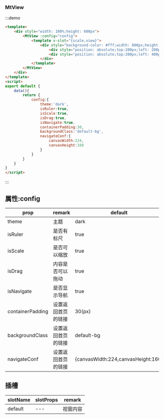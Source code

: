### MtView

:::demo

```html
<template>
    <div style="width: 100%;height: 600px">
        <MtView :config="config">
            <template v-slot="{scale,view}">
                <div style="background-color: #fff;width: 800px;height: 600px;position: relative">
                    <div style="position: absolute;top:200px;left: 200px;width: 100px;height: 100px;background: #9e29ec"></div>
                    <div style="position: absolute;top:200px;left: 400px;width: 100px;height: 100px;background: #71e056;border-radius: 50%"></div>
                </div>
            </template>
        </MtView>
    </div>
</template>
<script>
export default {
    data(){
        return {
            config:{
                theme:'dark',
                isRuler:true,
                isScale:true,
                isDrag:true,
                isNavigate:true,
                containerPadding:30,
                backgroundClass:'default-bg',
                navigateConf:{
                    canvasWidth:224,
                    canvasHeight:160
                }
            }
        }
    }
}
</script>
```
:::

## 属性:config
| prop   | remark    | default    |
|--------|-----------|------------|
| theme | 主题        | dark       |
| isRuler   | 是否有标尺     | true       |
| isScale   | 是否可以缩放    | true       |
| isDrag   | 内容是否可以拖动  | true       |
| isNavigate   | 是否显示导航    | true       |
| containerPadding   | 设置返回首页的链接 | 30(px)     |
| backgroundClass   | 设置返回首页的链接 | default-bg |
| navigateConf   | 设置返回首页的链接 | {canvasWidth:224,canvasHeight:160}         |


## 插槽
| slotName          | slotProps | remark |
|-------------------|-----------|--------|
| default | ---       | 视窗内容   |